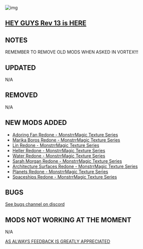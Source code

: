 ![img](https://s11.gifyu.com/images/SgCoI.png)

## [HEY GUYS Rev 13 is HERE](https://)

## NOTES

REMEMBER TO REMOVE OLD MODS WHEN ASKED IN VORTEX!!!

## UPDATED

N/A

## REMOVED

N/A

## NEW MODS ADDED

- [Adoring Fan Redone - MonstrrMagic Texture Series](https://www.nexusmods.com/starfield/mods/6882)
- [Marika Boros Redone - MonstrrMagic Texture Series](https://www.nexusmods.com/starfield/mods/6885)
- [Lin Redone - MonstrrMagic Texture Series](https://www.nexusmods.com/starfield/mods/6884)
- [Heller Redone - MonstrrMagic Texture Series](https://www.nexusmods.com/starfield/mods/6883)
- [Water Redone - MonstrrMagic Texture Series](https://www.nexusmods.com/starfield/mods/6760)
- [Sarah Morgan Redone - MonstrrMagic Texture Series](https://www.nexusmods.com/starfield/mods/6701)
- [Architecture Surfaces Redone - MonstrrMagic Texture Series](https://www.nexusmods.com/starfield/mods/6477?tab=description)
- [Planets Redone - MonstrrMagic Texture Series](https://www.nexusmods.com/starfield/mods/6538?tab=description)
- [Spaceships Redone - MonstrrMagic Texture Series](https://www.nexusmods.com/starfield/mods/6560)

## BUGS

[See bugs channel on discord](https://discord.gg/xZNztPjA2u)

## MODS NOT WORKING AT THE MOMENT

N/A

[AS ALWAYS FEEDBACK IS GREATLY APPRECIATED](https://)